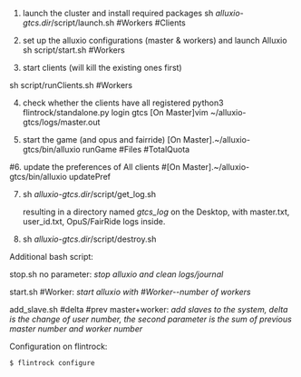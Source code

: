 1. launch the cluster and install required packages 
sh  *alluxio-gtcs.dir*/script/launch.sh #Workers #Clients

2. set up the alluxio configurations (master &  workers) and launch Alluxio
sh script/start.sh #Workers

3. start clients (will kill the existing ones first)

sh script/runClients.sh #Workers

4. check whether the clients have all registered
python3 flintrock/standalone.py login gtcs
[On Master]vim ~/alluxio-gtcs/logs/master.out

5. start the game (and opus and fairride)
[On Master].~/alluxio-gtcs/bin/alluxio runGame #Files #TotalQuota

#6. update the preferences of All clients
#[On Master].~/alluxio-gtcs/bin/alluxio updatePref


7. sh *alluxio-gtcs.dir*/script/get_log.sh

   resulting in a directory named *gtcs_log* on the Desktop, with master.txt, user_id.txt, OpuS/FairRide logs inside.

8. sh *alluxio-gtcs.dir*/script/destroy.sh




Additional bash script:

stop.sh no parameter: *stop alluxio and clean logs/journal*

start.sh #Worker: *start alluxio with #Worker--number of workers*

add_slave.sh #delta #prev master+worker: *add slaves to the system, delta is the change of user number, the second parameter is the sum of previous master number and worker number*



Configuration on flintrock:

```bash
$ flintrock configure
```



